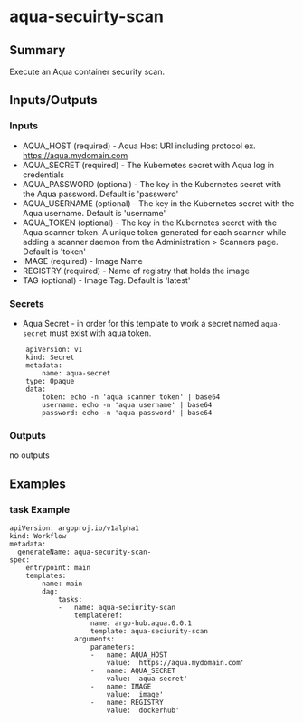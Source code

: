 # aqua-secuirty-scan

## Summary
Execute an Aqua container security scan.

## Inputs/Outputs

### Inputs
* AQUA_HOST (required) - Aqua Host URI including protocol ex. https://aqua.mydomain.com
* AQUA_SECRET (required) - The Kubernetes secret with Aqua log in credentials
* AQUA_PASSWORD (optional) - The key in the Kubernetes secret with the Aqua password. Default is 'password'
* AQUA_USERNAME (optional) - The key in the Kubernetes secret with the Aqua username. Default is 'username'
* AQUA_TOKEN (optional) - The key in the Kubernetes secret with the Aqua scanner token. A unique token generated for each scanner while adding a scanner daemon from the Administration > Scanners page. Default is 'token'
* IMAGE (required) - Image Name
* REGISTRY (required) - Name of registry that holds the image
* TAG (optional) - Image Tag. Default is 'latest'

### Secrets
* Aqua Secret - in order for this template to work a secret named `aqua-secret` must exist with aqua token.
```
    apiVersion: v1
    kind: Secret
    metadata:
        name: aqua-secret
    type: Opaque
    data:
        token: echo -n 'aqua scanner token' | base64
        username: echo -n 'aqua username' | base64
        password: echo -n 'aqua password' | base64
```

### Outputs
no outputs

## Examples

### task Example
```
apiVersion: argoproj.io/v1alpha1
kind: Workflow
metadata:
  generateName: aqua-security-scan-
spec:
    entrypoint: main
    templates:
    -   name: main
        dag:
            tasks:
            -   name: aqua-seciurity-scan
                templateref:
                    name: argo-hub.aqua.0.0.1
                    template: aqua-seciurity-scan
                arguments:
                    parameters:
                    -   name: AQUA_HOST
                        value: 'https://aqua.mydomain.com'
                    -   name: AQUA_SECRET
                        value: 'aqua-secret'
                    -   name: IMAGE
                        value: 'image'
                    -   name: REGISTRY
                        value: 'dockerhub'
```
